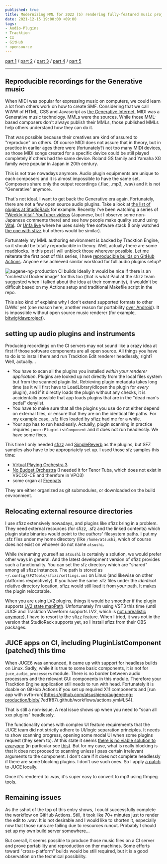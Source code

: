 ```yaml
---
published: true
title: Modernizing MML for 2022 (5) rendering fully-featured music project to MP3, on GitHub Actions
date: 2021-12-15 19:00:00 +09:00
tags:
- Audio-Plugins
- Tracktion
- CI
- GitHub
- opensource
---
```


[part 1](https://atsushieno.github.io/2021/12/15/augene-ng-1.html) / [part 2](https://atsushieno.github.io/2021/12/15/augene-ng-2.html) / [part 3](https://atsushieno.github.io/2021/12/15/augene-ng-3.html) / [part 4](https://atsushieno.github.io/2021/12/15/augene-ng-4.html) / [part 5](https://atsushieno.github.io/2021/12/15/augene-ng-5.html)

----

## Reproducible recordings for the Generative music

When MIDI was popular for expressing music on computers, we could learn a lot from others work on how to create SMF. Considering that we call WWW of HTML, CSS and Javascript as [the Generative Internet](https://dash.harvard.edu/handle/1/9385626), MIDI was a Generative music technology. MMLs were the sources. While those MML-based composers don't always publish their MMLs, those published MMLs help others understand how they can do it.

That was possible because their creatives are kind of assured to "reproduce" on others. Of course MIDI does not assure that in theory, but in practice in earlier ages there were (fortunately?) not too many MIDI devices, so those MIDI songs created for a specific device could be still played completely if others had the same device. Roland GS family and Yamaha XG family were popular in Japan in 20th century.

This is not true nowadays anymore. Audio plugin equipments are unique to each composers and it is almost impossible to have the same set. Composers share only the output recordings (.flac, .mp3, .wav) and it is not "Generative" anymore.

That's not ideal. I want to get back the Generative era again. Fortunately, there are not a few open source audio plugins. Take a look at [the list of plugins at StudioRack](https://studiorack.github.io/studiorack-site/plugins) for example. Recently I've been watching a series of ["Weekly Vital" YouTuber videos](https://www.youtube.com/watch?v=-m5R-CWcOjk) (Japanese, but I observe some non-Japanese comments there) and see how people make quality sound using [Vital](https://vital.audio/). Or [Unfa live](https://www.youtube.com/playlist?list=PLi2LbJnGR-482eAAihWd6exqyp0bQMfPX) where he uses solely free software stack (I only watched [the one with sfizz](https://www.youtube.com/watch?v=xvowEZqgflw) but others would be similar).

Fortunately my MML authoring environment is backed by Tracktion Engine, so it should be totally reproducible in theory. Well, actually there are some roadblocks. In this post I will unblock those wherever possible. Let me reiterate the first post of this series, I have [reproducible builds on GitHub Actions](https://github.com/atsushieno/augene-ng-production/actions). Anyone else achieved similar workload for full audio plugins setup?

![augene-ng-production CI builds](https://i.imgur.com/72Ix9Mp.png)
Ideally it would be nice if there is an "orchestral Docker image" for this too (that is what Paul at the sfizz team suggested when I talked about the idea at their community), it wouldn't be difficult based on my Actions setup and traditional Makefile script in the repo.

This also kind of explains why I don't extend supported formats to other DAWs' yet (one reason here, another reason for portability [over Android](https://github.com/atsushieno/aap-juce)). It is impossible without open source music renderer (for example, [bitwig/dawproject](https://github.com/bitwig/dawproject)).

## setting up audio plugins and instruments

Producing recordings on the CI servers may not sound like a crazy idea at first if those software components are all open source. All things you have to do is to install them and run Tracktion Edit renderer headlessly, right? Well, actually...

- You have to scan all the plugins you installed *within your renderer application*. Plugins are looked up not directly from the local files system but from the scanned plugin list. Retrieving plugin metadata takes long time (as it will first have to LoadLibrary/dlopen the plugin for *every* plugin), and if it directly loads the plugin without any checks, it is accidentally possible that app loads plugins that are in the "dead man's pedal" denylist.
- You have to make sure that all the plugins you use do not either depend on external files, or ensure that they are on the identical file paths. For [my example case](https://github.com/atsushieno/augene-ng/blob/main/samples/mars/), .sfz files loaded by sfizz had me for a while.
- Your app has to run headlessly. Actually, plugin scanning in practice requires `juce::PluginListComponent` and it does not run headlessly. We have some fixes.

This time I only needed [sfizz](https://github.com/sfztools/sfizz/) and [SimpleReverb](https://github.com/szkkng/SimpleReverb) as the plugins, but SFZ samples also have to be appropriately set up. I used those sfz samples this time:

- [Virtual Playing Orchestra 3](http://virtualplaying.com/virtual-playing-orchestra/)
- [No Budget Orchestra](https://www.kvraudio.com/forum/viewtopic.php?t=477350) (I needed it for Tenor Tuba, which does not exist in VSCO2-CE and therefore in VPO3)
- some organ at [Freepats](https://freepats.zenvoid.org/Organ/)

They are either organized as git submodules, or downloaded on the build environment.

## Relocating external resource directories

I use sfizz extensively nowadays, and plugins like sfizz bring in a problem. They need external resources (for sfizz, .sfz and the linked contents) which plugin state binaries would point to the *authors'* filesystem paths. I put my .sfz files under my home directory (like `/home/atsushi`, which of course does not exist on whoever do not name `atsushi`.

While (re)naming yourself as `atsushi` is certainly a solution, we would prefer other ways in general. And the latest development version of sfizz provides such a functionality. You can set the sfz directory which are "shared" among all sfizz instances. The path is stored as `~/.config/SFZTools/sfizz/settings.xml` on Linux (and likewise on other platforms respectively). If you have the same .sfz files under the *identical* relative directory location, sfizz would still load it from *your* path. It makes the plugin relocatable.

When you are using LV2 plugins, things it would be smoother if the plugin supports [LV2 state mapPath](https://lv2plug.in/ns/ext/state#mapPath). Unfortunately I'm using VST3 this time (until JUCE and Tracktion Waveform supports LV2, which is [not unrealistic anymore](https://github.com/juce-framework/JUCE/issues/123#issuecomment-914228048)), I have to resort to the sfizz feature. When I tried, it was not in the version that StudioRack supports yet, so I install sfizz from their OBS packages.

## JUCE apps on CI, including PluginListComponent (patched) this time

When JUCE6 was announced, it came up with support for headless builds on Linux. Sadly, while it is true to some basic components, it is not for `juce_audio_processors` module. There is no border between audio processors and the relevant GUI components in this module. Therefore your Tracktion Engine application still needs to run with head. Fortunately it is doable on GitHub Actions if you set up required X11 components and [run app with xvfb-run](https://github.com/atsushieno/augene-ng-production/blob/ 7ed1f87/.github/workflows/actions.yml#L54).

That is still a non-issue. A real issue shows up when you need to "scan all xxx plugins" headlessly.

The functionality comes with complex UI feature requirements that the JUCE team did not strictly adhere to UI/logic separation principles. It needs to show scanning progress, opening some modal UI when some plugins request (they seem to). At this state it seems [there is no viable solution to *everyone*](https://github.com/juce-framework/JUCE/commits/develop/modules/juce_audio_processors/scanning/juce_PluginListComponent.cpp) (in particular see [this](https://github.com/juce-framework/JUCE/commit/d59230aeccadece5e311ab290abfa2febc30ab05#diff-e406bb2010fd5c828f6709d2fd3a99e2fdedb95e0929784cfaddf1c68410adcb)). But for my case, what is really blocking is that it does not proceed to scanning unless I pass certain irrelevant arguments to the component. I don't care if it does not complete headlessly if there are some blocking plugins. I don't use such ones. So I apply [a patch](https://github.com/atsushieno/augene-ng-production/blob/863b677/juce-plugin-scanner-headless.patch) to JUCE locally.

Once it's rendered to .wav, it's super easy to convert to mp3 using ffmpeg tools.

## Remaining issues

As the sshot of the top of this entry shows, I could successfully complete the workflow on GitHub Actions. Still, it took like 70+ minutes just to render the edit to .wav. It is not desirable and I would like to shorten it, especially now that those runs are failing due to resources runout. Probably I should set up my own build server somewhere...

But overall, it seems possible to produce those music files on a CI server and prove portability and reproduction on ther machines. Some efforts toward "cross-platform" builds would be still required, but it is a good observation on the technical possibility.
